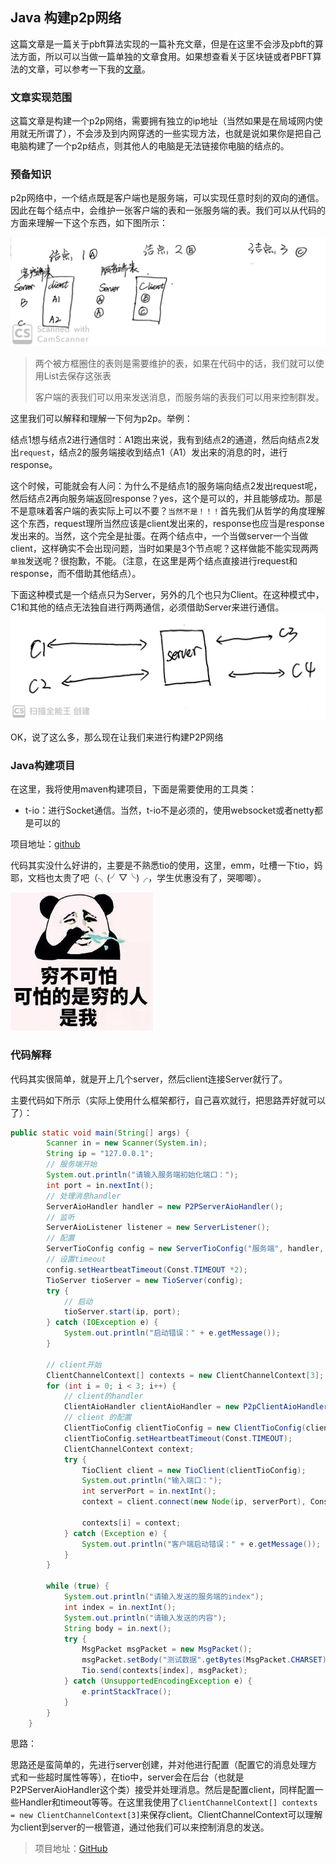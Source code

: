 ## Java 构建p2p网络

这篇文章是一篇关于pbft算法实现的一篇补充文章，但是在这里不会涉及pbft的算法方面，所以可以当做一篇单独的文章食用。如果想查看关于区块链或者PBFT算法的文章，可以参考一下我的[文章](https://www.cnblogs.com/xiaohuiduan/category/1635542.html)。

### 文章实现范围

这篇文章是构建一个p2p网络，需要拥有独立的ip地址（当然如果是在局域网内使用就无所谓了），不会涉及到内网穿透的一些实现方法，也就是说如果你是把自己电脑构建了一个p2p结点，则其他人的电脑是无法链接你电脑的结点的。

### 预备知识

p2p网络中，一个结点既是客户端也是服务端，可以实现任意时刻的双向的通信。因此在每个结点中，会维护一张客户端的表和一张服务端的表。我们可以从代码的方面来理解一下这个东西，如下图所示：

![](./gitImg/1.jpg)

> 两个被方框圈住的表则是需要维护的表，如果在代码中的话，我们就可以使用List去保存这张表
>
> 客户端的表我们可以用来发送消息，而服务端的表我们可以用来控制群发。

这里我们可以解释和理解一下何为p2p。举例：

结点1想与结点2进行通信时：A1跑出来说，我有到结点2的通道，然后向结点2发出`request`，结点2的服务端接收到结点1（A1）发出来的消息的时，进行response。

这个时候，可能就会有人问：为什么不是结点1的服务端向结点2发出request呢，然后结点2再向服务端返回response？yes，这个是可以的，并且能够成功。那是不是意味着客户端的表实际上可以不要？`当然不是！！！`首先我们从哲学的角度理解这个东西，request理所当然应该是client发出来的，response也应当是response发出来的。当然，这个完全是扯蛋。在两个结点中，一个当做server一个当做client，这样确实不会出现问题，当时如果是3个节点呢？这样做能不能实现两两`单独`发送呢？很抱歉，不能。（注意，在这里是两个结点直接进行request和response，而不借助其他结点）。

下面这种模式是一个结点只为Server，另外的几个也只为Client。在这种模式中，C1和其他的结点无法独自进行两两通信，必须借助Server来进行通信。
![](./gitImg/2.jpg)

OK，说了这么多，那么现在让我们来进行构建P2P网络

### Java构建项目

在这里，我将使用maven构建项目，下面是需要使用的工具类：

- t-io：进行Socket通信。当然，t-io不是必须的，使用websocket或者netty都是可以的

项目地址：[github](https://github.com/xiaohuiduan/p2p_java)

代码其实没什么好讲的，主要是不熟悉tio的使用，这里，emm，吐槽一下tio，妈耶，文档也太贵了吧（╮(╯▽╰)╭，学生优惠没有了，哭唧唧）。

![](./gitImg/3.jpeg)

### 代码解释

代码其实很简单，就是开上几个server，然后client连接Server就行了。

主要代码如下所示（实际上使用什么框架都行，自己喜欢就行，把思路弄好就可以了）：

```java
public static void main(String[] args) {
        Scanner in = new Scanner(System.in);
        String ip = "127.0.0.1";
        // 服务端开始
        System.out.println("请输入服务端初始化端口：");
        int port = in.nextInt();
        // 处理消息handler
        ServerAioHandler handler = new P2PServerAioHandler();
        // 监听
        ServerAioListener listener = new ServerListener();
        // 配置
        ServerTioConfig config = new ServerTioConfig("服务端", handler, listener);
        // 设置timeout
        config.setHeartbeatTimeout(Const.TIMEOUT *2);
        TioServer tioServer = new TioServer(config);
        try {
            // 启动
            tioServer.start(ip, port);
        } catch (IOException e) {
            System.out.println("启动错误：" + e.getMessage());
        }

        // client开始
        ClientChannelContext[] contexts = new ClientChannelContext[3];
        for (int i = 0; i < 3; i++) {
            // client的handler
            ClientAioHandler clientAioHandler = new P2pClientAioHandler();
            // client 的配置
            ClientTioConfig clientTioConfig = new ClientTioConfig(clientAioHandler, new P2PClientLinstener(),new ReconnConf(Const.TIMEOUT));
            clientTioConfig.setHeartbeatTimeout(Const.TIMEOUT);
            ClientChannelContext context;
            try {
                TioClient client = new TioClient(clientTioConfig);
                System.out.println("输入端口：");
                int serverPort = in.nextInt();
                context = client.connect(new Node(ip, serverPort), Const.TIMEOUT);

                contexts[i] = context;
            } catch (Exception e) {
                System.out.println("客户端启动错误：" + e.getMessage());
            }
        }

        while (true) {
            System.out.println("请输入发送的服务端的index");
            int index = in.nextInt();
            System.out.println("请输入发送的内容");
            String body = in.next();
            try {
                MsgPacket msgPacket = new MsgPacket();
                msgPacket.setBody("测试数据".getBytes(MsgPacket.CHARSET));
                Tio.send(contexts[index], msgPacket);
            } catch (UnsupportedEncodingException e) {
                e.printStackTrace();
            }
        }
    }
```

思路：

思路还是蛮简单的，先进行server创建，并对他进行配置（配置它的消息处理方式和一些超时属性等等），在tio中，server会在后台（也就是P2PServerAioHandler这个类）接受并处理消息。然后是配置client，同样配置一些Handler和timeout等等。在这里我使用了`ClientChannelContext[] contexts = new ClientChannelContext[3]`来保存client。ClientChannelContext可以理解为client到server的一根管道，通过他我们可以来控制消息的发送。

> 项目地址：[GitHub](https://github.com/xiaohuiduan/p2p_java)

